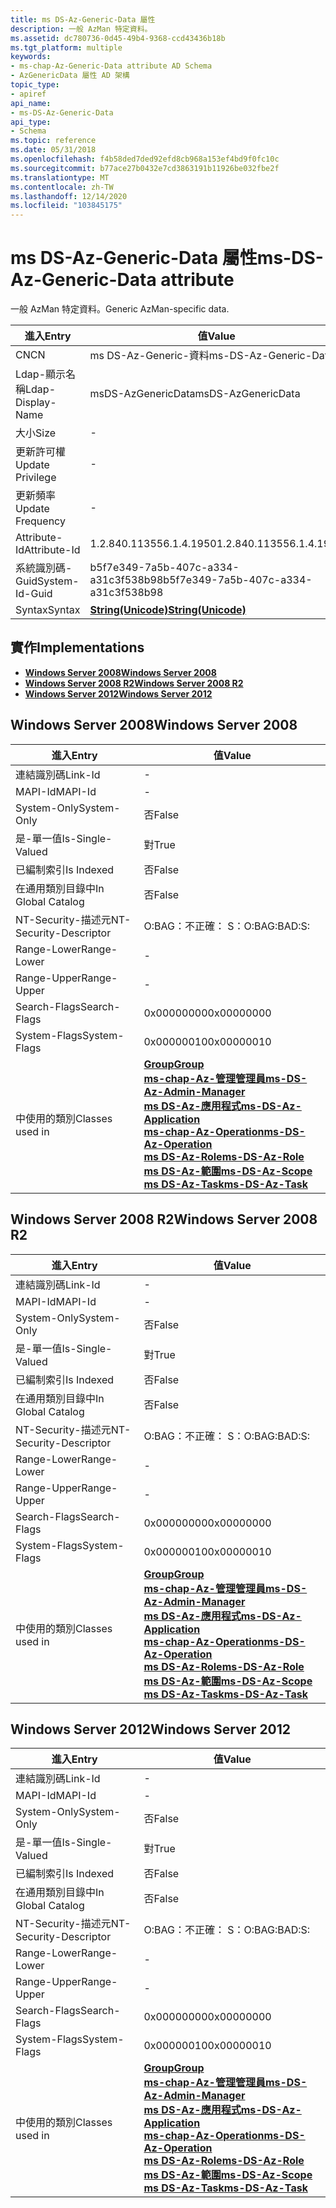 ```yaml
---
title: ms DS-Az-Generic-Data 屬性
description: 一般 AzMan 特定資料。
ms.assetid: dc780736-0d45-49b4-9368-ccd43436b18b
ms.tgt_platform: multiple
keywords:
- ms-chap-Az-Generic-Data attribute AD Schema
- AzGenericData 屬性 AD 架構
topic_type:
- apiref
api_name:
- ms-DS-Az-Generic-Data
api_type:
- Schema
ms.topic: reference
ms.date: 05/31/2018
ms.openlocfilehash: f4b58ded7ded92efd8cb968a153ef4bd9f0fc10c
ms.sourcegitcommit: b77ace27b0432e7cd3863191b11926be032fbe2f
ms.translationtype: MT
ms.contentlocale: zh-TW
ms.lasthandoff: 12/14/2020
ms.locfileid: "103845175"
---
```

# <a name="ms-ds-az-generic-data-attribute"></a><span data-ttu-id="f63fc-105">ms DS-Az-Generic-Data 屬性</span><span class="sxs-lookup"><span data-stu-id="f63fc-105">ms-DS-Az-Generic-Data attribute</span></span>

<span data-ttu-id="f63fc-106">一般 AzMan 特定資料。</span><span class="sxs-lookup"><span data-stu-id="f63fc-106">Generic AzMan-specific data.</span></span>



| <span data-ttu-id="f63fc-107">進入</span><span class="sxs-lookup"><span data-stu-id="f63fc-107">Entry</span></span> | <span data-ttu-id="f63fc-108">值</span><span class="sxs-lookup"><span data-stu-id="f63fc-108">Value</span></span> |
|-------------------|---------------------------------------------|
| <span data-ttu-id="f63fc-109">CN</span><span class="sxs-lookup"><span data-stu-id="f63fc-109">CN</span></span>                | <span data-ttu-id="f63fc-110">ms DS-Az-Generic-資料</span><span class="sxs-lookup"><span data-stu-id="f63fc-110">ms-DS-Az-Generic-Data</span></span>                       |
| <span data-ttu-id="f63fc-111">Ldap-顯示名稱</span><span class="sxs-lookup"><span data-stu-id="f63fc-111">Ldap-Display-Name</span></span> | <span data-ttu-id="f63fc-112">msDS-AzGenericData</span><span class="sxs-lookup"><span data-stu-id="f63fc-112">msDS-AzGenericData</span></span>                          |
| <span data-ttu-id="f63fc-113">大小</span><span class="sxs-lookup"><span data-stu-id="f63fc-113">Size</span></span>              | \-                                          |
| <span data-ttu-id="f63fc-114">更新許可權</span><span class="sxs-lookup"><span data-stu-id="f63fc-114">Update Privilege</span></span>  | \-                                          |
| <span data-ttu-id="f63fc-115">更新頻率</span><span class="sxs-lookup"><span data-stu-id="f63fc-115">Update Frequency</span></span>  | \-                                          |
| <span data-ttu-id="f63fc-116">Attribute-Id</span><span class="sxs-lookup"><span data-stu-id="f63fc-116">Attribute-Id</span></span>      | <span data-ttu-id="f63fc-117">1.2.840.113556.1.4.1950</span><span class="sxs-lookup"><span data-stu-id="f63fc-117">1.2.840.113556.1.4.1950</span></span>                     |
| <span data-ttu-id="f63fc-118">系統識別碼-Guid</span><span class="sxs-lookup"><span data-stu-id="f63fc-118">System-Id-Guid</span></span>    | <span data-ttu-id="f63fc-119">b5f7e349-7a5b-407c-a334-a31c3f538b98</span><span class="sxs-lookup"><span data-stu-id="f63fc-119">b5f7e349-7a5b-407c-a334-a31c3f538b98</span></span>        |
| <span data-ttu-id="f63fc-120">Syntax</span><span class="sxs-lookup"><span data-stu-id="f63fc-120">Syntax</span></span>            | [<span data-ttu-id="f63fc-121">**String(Unicode)**</span><span class="sxs-lookup"><span data-stu-id="f63fc-121">**String(Unicode)**</span></span>](s-string-unicode.md) |



## <a name="implementations"></a><span data-ttu-id="f63fc-122">實作</span><span class="sxs-lookup"><span data-stu-id="f63fc-122">Implementations</span></span>

-   [<span data-ttu-id="f63fc-123">**Windows Server 2008**</span><span class="sxs-lookup"><span data-stu-id="f63fc-123">**Windows Server 2008**</span></span>](#windows-server-2008)
-   [<span data-ttu-id="f63fc-124">**Windows Server 2008 R2**</span><span class="sxs-lookup"><span data-stu-id="f63fc-124">**Windows Server 2008 R2**</span></span>](#windows-server-2008-r2)
-   [<span data-ttu-id="f63fc-125">**Windows Server 2012**</span><span class="sxs-lookup"><span data-stu-id="f63fc-125">**Windows Server 2012**</span></span>](#windows-server-2012)

## <a name="windows-server-2008"></a><span data-ttu-id="f63fc-126">Windows Server 2008</span><span class="sxs-lookup"><span data-stu-id="f63fc-126">Windows Server 2008</span></span>



| <span data-ttu-id="f63fc-127">進入</span><span class="sxs-lookup"><span data-stu-id="f63fc-127">Entry</span></span> | <span data-ttu-id="f63fc-128">值</span><span class="sxs-lookup"><span data-stu-id="f63fc-128">Value</span></span> |
|------------------------|--------------------------------------------------------------------------------------------------------------------------------------------------------------------------------------------------------------------------------------------------------------------------------------------------------------------------------------------------------------------------------------------|
| <span data-ttu-id="f63fc-129">連結識別碼</span><span class="sxs-lookup"><span data-stu-id="f63fc-129">Link-Id</span></span>                | \-                                                                                                                                                                                                                                                                                                                                                                                         |
| <span data-ttu-id="f63fc-130">MAPI-Id</span><span class="sxs-lookup"><span data-stu-id="f63fc-130">MAPI-Id</span></span>                | \-                                                                                                                                                                                                                                                                                                                                                                                         |
| <span data-ttu-id="f63fc-131">System-Only</span><span class="sxs-lookup"><span data-stu-id="f63fc-131">System-Only</span></span>            | <span data-ttu-id="f63fc-132">否</span><span class="sxs-lookup"><span data-stu-id="f63fc-132">False</span></span>                                                                                                                                                                                                                                                                                                                                                                                      |
| <span data-ttu-id="f63fc-133">是-單一值</span><span class="sxs-lookup"><span data-stu-id="f63fc-133">Is-Single-Valued</span></span>       | <span data-ttu-id="f63fc-134">對</span><span class="sxs-lookup"><span data-stu-id="f63fc-134">True</span></span>                                                                                                                                                                                                                                                                                                                                                                                       |
| <span data-ttu-id="f63fc-135">已編制索引</span><span class="sxs-lookup"><span data-stu-id="f63fc-135">Is Indexed</span></span>             | <span data-ttu-id="f63fc-136">否</span><span class="sxs-lookup"><span data-stu-id="f63fc-136">False</span></span>                                                                                                                                                                                                                                                                                                                                                                                      |
| <span data-ttu-id="f63fc-137">在通用類別目錄中</span><span class="sxs-lookup"><span data-stu-id="f63fc-137">In Global Catalog</span></span>      | <span data-ttu-id="f63fc-138">否</span><span class="sxs-lookup"><span data-stu-id="f63fc-138">False</span></span>                                                                                                                                                                                                                                                                                                                                                                                      |
| <span data-ttu-id="f63fc-139">NT-Security-描述元</span><span class="sxs-lookup"><span data-stu-id="f63fc-139">NT-Security-Descriptor</span></span> | <span data-ttu-id="f63fc-140">O:BAG：不正確： S：</span><span class="sxs-lookup"><span data-stu-id="f63fc-140">O:BAG:BAD:S:</span></span>                                                                                                                                                                                                                                                                                                                                                                               |
| <span data-ttu-id="f63fc-141">Range-Lower</span><span class="sxs-lookup"><span data-stu-id="f63fc-141">Range-Lower</span></span>            | \-                                                                                                                                                                                                                                                                                                                                                                                         |
| <span data-ttu-id="f63fc-142">Range-Upper</span><span class="sxs-lookup"><span data-stu-id="f63fc-142">Range-Upper</span></span>            | \-                                                                                                                                                                                                                                                                                                                                                                                         |
| <span data-ttu-id="f63fc-143">Search-Flags</span><span class="sxs-lookup"><span data-stu-id="f63fc-143">Search-Flags</span></span>           | <span data-ttu-id="f63fc-144">0x00000000</span><span class="sxs-lookup"><span data-stu-id="f63fc-144">0x00000000</span></span>                                                                                                                                                                                                                                                                                                                                                                                 |
| <span data-ttu-id="f63fc-145">System-Flags</span><span class="sxs-lookup"><span data-stu-id="f63fc-145">System-Flags</span></span>           | <span data-ttu-id="f63fc-146">0x00000010</span><span class="sxs-lookup"><span data-stu-id="f63fc-146">0x00000010</span></span>                                                                                                                                                                                                                                                                                                                                                                                 |
| <span data-ttu-id="f63fc-147">中使用的類別</span><span class="sxs-lookup"><span data-stu-id="f63fc-147">Classes used in</span></span>        | [<span data-ttu-id="f63fc-148">**Group**</span><span class="sxs-lookup"><span data-stu-id="f63fc-148">**Group**</span></span>](c-group.md)<br/> [<span data-ttu-id="f63fc-149">**ms-chap-Az-管理管理員**</span><span class="sxs-lookup"><span data-stu-id="f63fc-149">**ms-DS-Az-Admin-Manager**</span></span>](c-msds-azadminmanager.md)<br/> [<span data-ttu-id="f63fc-150">**ms DS-Az-應用程式**</span><span class="sxs-lookup"><span data-stu-id="f63fc-150">**ms-DS-Az-Application**</span></span>](c-msds-azapplication.md)<br/> [<span data-ttu-id="f63fc-151">**ms-chap-Az-Operation**</span><span class="sxs-lookup"><span data-stu-id="f63fc-151">**ms-DS-Az-Operation**</span></span>](c-msds-azoperation.md)<br/> [<span data-ttu-id="f63fc-152">**ms DS-Az-Role**</span><span class="sxs-lookup"><span data-stu-id="f63fc-152">**ms-DS-Az-Role**</span></span>](c-msds-azrole.md)<br/> [<span data-ttu-id="f63fc-153">**ms DS-Az-範圍**</span><span class="sxs-lookup"><span data-stu-id="f63fc-153">**ms-DS-Az-Scope**</span></span>](c-msds-azscope.md)<br/> [<span data-ttu-id="f63fc-154">**ms DS-Az-Task**</span><span class="sxs-lookup"><span data-stu-id="f63fc-154">**ms-DS-Az-Task**</span></span>](c-msds-aztask.md)<br/> |



## <a name="windows-server-2008-r2"></a><span data-ttu-id="f63fc-155">Windows Server 2008 R2</span><span class="sxs-lookup"><span data-stu-id="f63fc-155">Windows Server 2008 R2</span></span>



| <span data-ttu-id="f63fc-156">進入</span><span class="sxs-lookup"><span data-stu-id="f63fc-156">Entry</span></span> | <span data-ttu-id="f63fc-157">值</span><span class="sxs-lookup"><span data-stu-id="f63fc-157">Value</span></span> |
|------------------------|--------------------------------------------------------------------------------------------------------------------------------------------------------------------------------------------------------------------------------------------------------------------------------------------------------------------------------------------------------------------------------------------|
| <span data-ttu-id="f63fc-158">連結識別碼</span><span class="sxs-lookup"><span data-stu-id="f63fc-158">Link-Id</span></span>                | \-                                                                                                                                                                                                                                                                                                                                                                                         |
| <span data-ttu-id="f63fc-159">MAPI-Id</span><span class="sxs-lookup"><span data-stu-id="f63fc-159">MAPI-Id</span></span>                | \-                                                                                                                                                                                                                                                                                                                                                                                         |
| <span data-ttu-id="f63fc-160">System-Only</span><span class="sxs-lookup"><span data-stu-id="f63fc-160">System-Only</span></span>            | <span data-ttu-id="f63fc-161">否</span><span class="sxs-lookup"><span data-stu-id="f63fc-161">False</span></span>                                                                                                                                                                                                                                                                                                                                                                                      |
| <span data-ttu-id="f63fc-162">是-單一值</span><span class="sxs-lookup"><span data-stu-id="f63fc-162">Is-Single-Valued</span></span>       | <span data-ttu-id="f63fc-163">對</span><span class="sxs-lookup"><span data-stu-id="f63fc-163">True</span></span>                                                                                                                                                                                                                                                                                                                                                                                       |
| <span data-ttu-id="f63fc-164">已編制索引</span><span class="sxs-lookup"><span data-stu-id="f63fc-164">Is Indexed</span></span>             | <span data-ttu-id="f63fc-165">否</span><span class="sxs-lookup"><span data-stu-id="f63fc-165">False</span></span>                                                                                                                                                                                                                                                                                                                                                                                      |
| <span data-ttu-id="f63fc-166">在通用類別目錄中</span><span class="sxs-lookup"><span data-stu-id="f63fc-166">In Global Catalog</span></span>      | <span data-ttu-id="f63fc-167">否</span><span class="sxs-lookup"><span data-stu-id="f63fc-167">False</span></span>                                                                                                                                                                                                                                                                                                                                                                                      |
| <span data-ttu-id="f63fc-168">NT-Security-描述元</span><span class="sxs-lookup"><span data-stu-id="f63fc-168">NT-Security-Descriptor</span></span> | <span data-ttu-id="f63fc-169">O:BAG：不正確： S：</span><span class="sxs-lookup"><span data-stu-id="f63fc-169">O:BAG:BAD:S:</span></span>                                                                                                                                                                                                                                                                                                                                                                               |
| <span data-ttu-id="f63fc-170">Range-Lower</span><span class="sxs-lookup"><span data-stu-id="f63fc-170">Range-Lower</span></span>            | \-                                                                                                                                                                                                                                                                                                                                                                                         |
| <span data-ttu-id="f63fc-171">Range-Upper</span><span class="sxs-lookup"><span data-stu-id="f63fc-171">Range-Upper</span></span>            | \-                                                                                                                                                                                                                                                                                                                                                                                         |
| <span data-ttu-id="f63fc-172">Search-Flags</span><span class="sxs-lookup"><span data-stu-id="f63fc-172">Search-Flags</span></span>           | <span data-ttu-id="f63fc-173">0x00000000</span><span class="sxs-lookup"><span data-stu-id="f63fc-173">0x00000000</span></span>                                                                                                                                                                                                                                                                                                                                                                                 |
| <span data-ttu-id="f63fc-174">System-Flags</span><span class="sxs-lookup"><span data-stu-id="f63fc-174">System-Flags</span></span>           | <span data-ttu-id="f63fc-175">0x00000010</span><span class="sxs-lookup"><span data-stu-id="f63fc-175">0x00000010</span></span>                                                                                                                                                                                                                                                                                                                                                                                 |
| <span data-ttu-id="f63fc-176">中使用的類別</span><span class="sxs-lookup"><span data-stu-id="f63fc-176">Classes used in</span></span>        | [<span data-ttu-id="f63fc-177">**Group**</span><span class="sxs-lookup"><span data-stu-id="f63fc-177">**Group**</span></span>](c-group.md)<br/> [<span data-ttu-id="f63fc-178">**ms-chap-Az-管理管理員**</span><span class="sxs-lookup"><span data-stu-id="f63fc-178">**ms-DS-Az-Admin-Manager**</span></span>](c-msds-azadminmanager.md)<br/> [<span data-ttu-id="f63fc-179">**ms DS-Az-應用程式**</span><span class="sxs-lookup"><span data-stu-id="f63fc-179">**ms-DS-Az-Application**</span></span>](c-msds-azapplication.md)<br/> [<span data-ttu-id="f63fc-180">**ms-chap-Az-Operation**</span><span class="sxs-lookup"><span data-stu-id="f63fc-180">**ms-DS-Az-Operation**</span></span>](c-msds-azoperation.md)<br/> [<span data-ttu-id="f63fc-181">**ms DS-Az-Role**</span><span class="sxs-lookup"><span data-stu-id="f63fc-181">**ms-DS-Az-Role**</span></span>](c-msds-azrole.md)<br/> [<span data-ttu-id="f63fc-182">**ms DS-Az-範圍**</span><span class="sxs-lookup"><span data-stu-id="f63fc-182">**ms-DS-Az-Scope**</span></span>](c-msds-azscope.md)<br/> [<span data-ttu-id="f63fc-183">**ms DS-Az-Task**</span><span class="sxs-lookup"><span data-stu-id="f63fc-183">**ms-DS-Az-Task**</span></span>](c-msds-aztask.md)<br/> |



## <a name="windows-server-2012"></a><span data-ttu-id="f63fc-184">Windows Server 2012</span><span class="sxs-lookup"><span data-stu-id="f63fc-184">Windows Server 2012</span></span>



| <span data-ttu-id="f63fc-185">進入</span><span class="sxs-lookup"><span data-stu-id="f63fc-185">Entry</span></span> | <span data-ttu-id="f63fc-186">值</span><span class="sxs-lookup"><span data-stu-id="f63fc-186">Value</span></span> |
|------------------------|--------------------------------------------------------------------------------------------------------------------------------------------------------------------------------------------------------------------------------------------------------------------------------------------------------------------------------------------------------------------------------------------|
| <span data-ttu-id="f63fc-187">連結識別碼</span><span class="sxs-lookup"><span data-stu-id="f63fc-187">Link-Id</span></span>                | \-                                                                                                                                                                                                                                                                                                                                                                                         |
| <span data-ttu-id="f63fc-188">MAPI-Id</span><span class="sxs-lookup"><span data-stu-id="f63fc-188">MAPI-Id</span></span>                | \-                                                                                                                                                                                                                                                                                                                                                                                         |
| <span data-ttu-id="f63fc-189">System-Only</span><span class="sxs-lookup"><span data-stu-id="f63fc-189">System-Only</span></span>            | <span data-ttu-id="f63fc-190">否</span><span class="sxs-lookup"><span data-stu-id="f63fc-190">False</span></span>                                                                                                                                                                                                                                                                                                                                                                                      |
| <span data-ttu-id="f63fc-191">是-單一值</span><span class="sxs-lookup"><span data-stu-id="f63fc-191">Is-Single-Valued</span></span>       | <span data-ttu-id="f63fc-192">對</span><span class="sxs-lookup"><span data-stu-id="f63fc-192">True</span></span>                                                                                                                                                                                                                                                                                                                                                                                       |
| <span data-ttu-id="f63fc-193">已編制索引</span><span class="sxs-lookup"><span data-stu-id="f63fc-193">Is Indexed</span></span>             | <span data-ttu-id="f63fc-194">否</span><span class="sxs-lookup"><span data-stu-id="f63fc-194">False</span></span>                                                                                                                                                                                                                                                                                                                                                                                      |
| <span data-ttu-id="f63fc-195">在通用類別目錄中</span><span class="sxs-lookup"><span data-stu-id="f63fc-195">In Global Catalog</span></span>      | <span data-ttu-id="f63fc-196">否</span><span class="sxs-lookup"><span data-stu-id="f63fc-196">False</span></span>                                                                                                                                                                                                                                                                                                                                                                                      |
| <span data-ttu-id="f63fc-197">NT-Security-描述元</span><span class="sxs-lookup"><span data-stu-id="f63fc-197">NT-Security-Descriptor</span></span> | <span data-ttu-id="f63fc-198">O:BAG：不正確： S：</span><span class="sxs-lookup"><span data-stu-id="f63fc-198">O:BAG:BAD:S:</span></span>                                                                                                                                                                                                                                                                                                                                                                               |
| <span data-ttu-id="f63fc-199">Range-Lower</span><span class="sxs-lookup"><span data-stu-id="f63fc-199">Range-Lower</span></span>            | \-                                                                                                                                                                                                                                                                                                                                                                                         |
| <span data-ttu-id="f63fc-200">Range-Upper</span><span class="sxs-lookup"><span data-stu-id="f63fc-200">Range-Upper</span></span>            | \-                                                                                                                                                                                                                                                                                                                                                                                         |
| <span data-ttu-id="f63fc-201">Search-Flags</span><span class="sxs-lookup"><span data-stu-id="f63fc-201">Search-Flags</span></span>           | <span data-ttu-id="f63fc-202">0x00000000</span><span class="sxs-lookup"><span data-stu-id="f63fc-202">0x00000000</span></span>                                                                                                                                                                                                                                                                                                                                                                                 |
| <span data-ttu-id="f63fc-203">System-Flags</span><span class="sxs-lookup"><span data-stu-id="f63fc-203">System-Flags</span></span>           | <span data-ttu-id="f63fc-204">0x00000010</span><span class="sxs-lookup"><span data-stu-id="f63fc-204">0x00000010</span></span>                                                                                                                                                                                                                                                                                                                                                                                 |
| <span data-ttu-id="f63fc-205">中使用的類別</span><span class="sxs-lookup"><span data-stu-id="f63fc-205">Classes used in</span></span>        | [<span data-ttu-id="f63fc-206">**Group**</span><span class="sxs-lookup"><span data-stu-id="f63fc-206">**Group**</span></span>](c-group.md)<br/> [<span data-ttu-id="f63fc-207">**ms-chap-Az-管理管理員**</span><span class="sxs-lookup"><span data-stu-id="f63fc-207">**ms-DS-Az-Admin-Manager**</span></span>](c-msds-azadminmanager.md)<br/> [<span data-ttu-id="f63fc-208">**ms DS-Az-應用程式**</span><span class="sxs-lookup"><span data-stu-id="f63fc-208">**ms-DS-Az-Application**</span></span>](c-msds-azapplication.md)<br/> [<span data-ttu-id="f63fc-209">**ms-chap-Az-Operation**</span><span class="sxs-lookup"><span data-stu-id="f63fc-209">**ms-DS-Az-Operation**</span></span>](c-msds-azoperation.md)<br/> [<span data-ttu-id="f63fc-210">**ms DS-Az-Role**</span><span class="sxs-lookup"><span data-stu-id="f63fc-210">**ms-DS-Az-Role**</span></span>](c-msds-azrole.md)<br/> [<span data-ttu-id="f63fc-211">**ms DS-Az-範圍**</span><span class="sxs-lookup"><span data-stu-id="f63fc-211">**ms-DS-Az-Scope**</span></span>](c-msds-azscope.md)<br/> [<span data-ttu-id="f63fc-212">**ms DS-Az-Task**</span><span class="sxs-lookup"><span data-stu-id="f63fc-212">**ms-DS-Az-Task**</span></span>](c-msds-aztask.md)<br/> |



 

 





